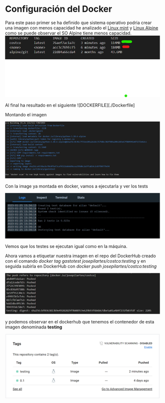 # Configuración del Docker

Para este paso primer se ha definido que sistema operativo podria crear una imagen con menos capacidad he analizado el [Linux mint](https://linuxmint.com/) y [Linux Alpine](https://hub.docker.com/_/alpine) como se puede observar el SO Alpine tiene menos capacidad.
![](img/image_comparison1.png)

Al final ha resultado en el siguiente ![DOCKERFILE][./Dockerfile]

Montando el imagen

![](img/docker_build.png)

Con la image ya montada en docker, vamos a ejecutarla y ver los tests

![](img/image_desktoprunner.png)

Vemos que los testes se ejecutan igual como en la máquina.

Ahora vamos a etiquetar nuestra imagen en el repo del DockerHub creado con el comando *docker tag gastotest josepilartes/costco:testing* y en seguida subirla en DockerHub con *docker push josepilartes/costco:testing*

![](img/subir_docker.png)

y podemos observar en el dockerhub que tenemos el contenedor de esta imagen denominada **testing**

![](img/image_dockerHub.png)

